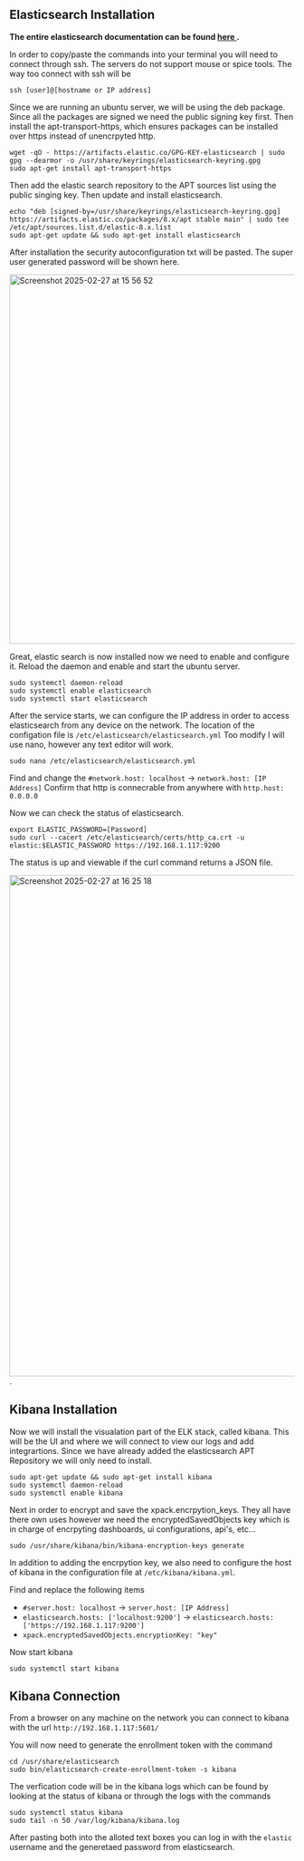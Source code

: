 ## Elasticsearch Installation
**The entire elasticsearch documentation can be found [here ](https://www.elastic.co/guide/en/elasticsearch/reference/current/install-elasticsearch.html).**


In order to copy/paste the commands into your terminal you will need to connect through ssh. The servers do not support mouse or spice tools. The way too connect with ssh will be 
```
ssh [user]@[hostname or IP address]
```

Since we are running an ubuntu server, we will be using the deb package. Since all the packages are signed we need the public signing key first. Then install the apt-transport-https, which ensures packages can be installed over https instead of unencrpyted http. 

```
wget -qO - https://artifacts.elastic.co/GPG-KEY-elasticsearch | sudo gpg --dearmor -o /usr/share/keyrings/elasticsearch-keyring.gpg
sudo apt-get install apt-transport-https
```

Then add the elastic search repository to the APT sources list using the public singing key. Then update and install elasticsearch.
```
echo "deb [signed-by=/usr/share/keyrings/elasticsearch-keyring.gpg] https://artifacts.elastic.co/packages/8.x/apt stable main" | sudo tee /etc/apt/sources.list.d/elastic-8.x.list
sudo apt-get update && sudo apt-get install elasticsearch
```

After installation the security autoconfiguration txt will be pasted. The super user generated password will be shown here. 

<img width="652" alt="Screenshot 2025-02-27 at 15 56 52" src="https://github.com/user-attachments/assets/bd0e52f1-081a-4ff6-85d8-4aaa21a10bd9" />

Great, elastic search is now installed now we need to enable and configure it. Reload the daemon and enable and start the ubuntu server. 

```
sudo systemctl daemon-reload
sudo systemctl enable elasticsearch        
sudo systemctl start elasticsearch
```

After the service starts, we can configure the IP address in order to access elasticsearch from any device on the network. The location of the configation file is ``/etc/elasticsearch/elasticsearch.yml`` Too modify I will use nano, however any text editor will work.

```
sudo nano /etc/elasticsearch/elasticsearch.yml
```

Find and change the ``#network.host: localhost`` -> ``network.host: [IP Address]``
Confirm that http is connecrable from anywhere with ``http.host: 0.0.0.0``

Now we can check the status of elasticsearch.

```
export ELASTIC_PASSWORD=[Password]
sudo curl --cacert /etc/elasticsearch/certs/http_ca.crt -u elastic:$ELASTIC_PASSWORD https://192.168.1.117:9200 
```

The status is up and viewable if the curl command returns a JSON file.

<img width="885" alt="Screenshot 2025-02-27 at 16 25 18" src="https://github.com/user-attachments/assets/a7937228-9a14-4ada-a73e-b5e1278e2264" />. 


## Kibana Installation

Now we will install the visualation part of the ELK stack, called kibana. This will be the UI and where we will connect to view our logs and add integrartions. Since we have already added the elasticsearch APT Repository we will only need to install. 

```
sudo apt-get update && sudo apt-get install kibana
sudo systemctl daemon-reload
sudo systemctl enable kibana
```

Next in order to encrypt and save the xpack.encrpytion_keys. They all have there own uses however we need the encryptedSavedObjects key which is in charge of encrpyting dashboards, ui configurations, api's, etc...

```
sudo /usr/share/kibana/bin/kibana-encryption-keys generate
```

In addition to adding the encrpytion key, we also need to configure the host of kibana in the configuration file at ``/etc/kibana/kibana.yml``.

Find and replace the following items
* ``#server.host: localhost`` -> ``server.host: [IP Address]``
* ``elasticsearch.hosts: ['localhost:9200']`` -> ``elasticsearch.hosts: ['https://192.168.1.117:9200']``
* ``xpack.encryptedSavedObjects.encryptionKey: "key"``

Now start kibana

```
sudo systemctl start kibana
````

## Kibana Connection

From a browser on any machine on the network you can connect to kibana with the url ``http://192.168.1.117:5601/``

You will now need to generate the enrollment token with the command
```
cd /usr/share/elasticsearch
sudo bin/elasticsearch-create-enrollment-token -s kibana
```

The verfication code will be in the kibana logs which can be found by looking at the status of kibana or through the logs with the commands
```
sudo systemctl status kibana
sudo tail -n 50 /var/log/kibana/kibana.log
```

After pasting both into the alloted text boxes you can log in with the ``elastic`` username and the generetaed password from elasticsearch.
